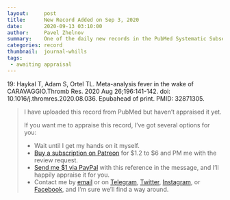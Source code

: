 ```yaml
---
layout:     post
title:      New Record Added on Sep 3, 2020
date:       2020-09-13 03:10:00
author:     Pavel Zhelnov
summary:    One of the daily new records in the PubMed Systematic Subset indexed by Sep 3, 2020.
categories: record
thumbnail:  journal-whills
tags:
 - awaiting appraisal
---
```


19: Haykal T, Adam S, Ortel TL. Meta-analysis fever in the wake of CARAVAGGIO.Thromb Res. 2020 Aug 26;196:141-142. doi: 10.1016/j.thromres.2020.08.036. Epubahead of print. PMID: 32871305.


> I have uploaded this record from PubMed but haven’t appraised it yet.
>
> If you want me to appraise this record, I’ve got several options for you:
> * Wait until I get my hands on it myself.
> * [Buy a subscription on Patreon](https://patreon.com/zheln) for $1.2 to $6 and PM me with the review request.
> * [Send me $1 via PayPal](https://paypal.me/pjelnov) with this reference in the message, and I’ll happily appraise it for you.
> * Contact me by [email](mailto:pavel@zheln.com) or on [Telegram](https://t.me/drzhelnov), [Twitter](https://twitter.com/drzhelnov), [Instagram](https://instagram.com/igzheln), or [Facebook](https://facebook.com/drzhelnov), and I’m sure we’ll find a way around.
